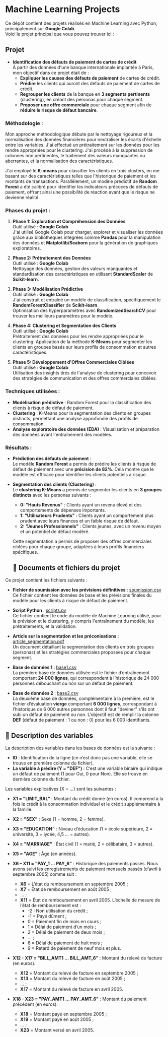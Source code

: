# Machine Learning Projects

Ce dépôt contient des projets réalisés en Machine Learning avec Python, principalement sur **Google Colab**.  
Voici le projet principal que vous pouvez trouver ici :

## Projet
- **Identification des défauts de paiement de cartes de crédit**  
   À partir des données d'une banque internationale implantée à Paris, mon objectif dans ce projet était de :
   - **Expliquer les causes des défauts de paiement** de cartes de crédit.
   - **Prédire** les clients qui auront des défauts de paiement de cartes de crédit.
   - **Regrouper les clients** de la banque en **3 segments pertinents** (clustering), en créant des personas pour chaque segment.
   - **Proposer une offre commerciale** pour chaque segment afin de **réduire le risque de défaut bancaire**.

### Méthodologie :
Mon approche méthodologique débute par le nettoyage rigoureux et la normalisation des données financières pour neutraliser les écarts d'échelle entre les variables. J'ai effectué un prétraitement sur les données pour les rendre appropriées pour le clustering. J'ai procédé à la suppression de colonnes non pertinentes, le traitement des valeurs manquantes ou aberrantes, et la normalisation des caractéristiques.

J'ai employé le **K-means** pour classifier les clients en trois clusters, en me basant sur des caractéristiques telles que l'historique de paiement et les montants de transactions. Parallèlement, un modèle prédictif de **Random Forest** a été calibré pour identifier les indicateurs précoces de défauts de paiement, offrant ainsi une possibilité de réaction avant que le risque ne devienne réalité.

### Phases du projet :
1. **Phase 1: Exploration et Compréhension des Données**  
   Outil utilisé : **Google Colab**  
   J'ai utilisé Google Colab pour charger, explorer et visualiser les données grâce aux bibliothèques intégrées comme **Pandas** pour la manipulation des données et **Matplotlib/Seaborn** pour la génération de graphiques exploratoires.

2. **Phase 2: Prétraitement des Données**  
   Outil utilisé : **Google Colab**  
   Nettoyage des données, gestion des valeurs manquantes et standardisation des caractéristiques en utilisant **StandardScaler** de **Scikit-learn**.

3. **Phase 3: Modélisation Prédictive**  
   Outil utilisé : **Google Colab**  
   J'ai construit et entraîné un modèle de classification, spécifiquement le **RandomForestClassifier** de **Scikit-learn**.  
   Optimisation des hyperparamètres avec **RandomizedSearchCV** pour trouver les meilleurs paramètres pour le modèle.

4. **Phase 4: Clustering et Segmentation des Clients**  
   Outil utilisé : **Google Colab**  
   Prétraitement des données pour les rendre appropriées pour le clustering. Application de la méthode **K-Means** pour segmenter les clients en groupes basés sur leurs profils de consommation et autres caractéristiques.

5. **Phase 5: Développement d'Offres Commerciales Ciblées**  
   Outil utilisé : **Google Colab**  
   Utilisation des insights tirés de l'analyse de clustering pour concevoir des stratégies de communication et des offres commerciales ciblées.

### Techniques utilisées :
- **Modélisation prédictive** : Random Forest pour la classification des clients à risque de défaut de paiement.
- **Clustering** : K-Means pour la segmentation des clients en groupes distincts, permettant une analyse approfondie des profils de consommation.
- **Analyse exploratoire des données (EDA)** : Visualisation et préparation des données avant l'entraînement des modèles.

### Résultats :
- **Prédiction des défauts de paiement** :  
   Le modèle **Random Forest** a permis de prédire les clients à risque de défaut de paiement avec une **précision de 82%**. Cela montre que le modèle est efficace pour identifier les clients potentiels à risque.

- **Segmentation des clients (Clustering)** :  
   Le **clustering K-Means** a permis de segmenter les clients en **3 groupes distincts** avec les personas suivants :  
     - **0: "Hauts Revenus"** : Clients ayant un revenu élevé et des comportements de dépenses importants.  
     - **1: "Utilisateurs Prudents"** : Clients ayant un comportement plus prudent avec leurs finances et un faible risque de défaut.  
     - **2: "Jeunes Professionnels"** : Clients jeunes, avec un revenu moyen et un potentiel de défaut modéré.

   Cette segmentation a permis de proposer des offres commerciales ciblées pour chaque groupe, adaptées à leurs profils financiers spécifiques.

  ## 📁 Documents et fichiers du projet

Ce projet contient les fichiers suivants :

- **Fichier de soumission avec les prévisions définitives** : [soumission.csv](soumission/soumission.csv)  
  Ce fichier contient les données de base et les prévisions finales du modèle pour les clients à risque de défaut de paiement.

- **Script Python** : [scripts.py](scripts/scripts.py)  
  Ce fichier contient le code du modèle de Machine Learning utilisé, pour la prévision et le clustering, y compris l'entraînement du modèle, les prétraitements, et la validation.

- **Article sur la segmentation et les préconisations** : [article_segmentation.pdf](documentation/article_segmentation.pdf)  
  Un document détaillant la segmentation des clients en trois groupes (personas) et les stratégies commerciales proposées pour chaque segment.

- **Base de données 1** : [base1.csv](basededonnées/base1/base1.csv)  
  La première base de données utilisée est le fichier d’entraînement comportant **24 000 lignes**, qui correspondent à l’historique de 24 000 personnes débouchant ou non sur un défaut de paiement.

- **Base de données 2** : [base2.csv](basededonnées/base2/base2.csv)  
  La deuxième base de données, complémentaire à la première, est le fichier d’évaluation **vierge** comportant **6 000 lignes**, correspondant à l’historique de 6 000 autres personnes dont il faut "deviner" s'ils ont subi un défaut de paiement ou non.
  L’objectif est de remplir la colonne **DEF** (défaut de paiement : 1 ou non : 0) pour les 6 000 identifiants.

## 📝 Description des variables

La description des variables dans les bases de données est la suivante :

- **ID** : Identification de la ligne (ce n’est donc pas une variable, elle se trouve en première colonne du fichier).
- **La variable à prédire (Y = "DEF")** : C’est une variable binaire qui indique un défaut de paiement (1 pour Oui, 0 pour Non). Elle se trouve en dernière colonne du fichier.
  
Les variables explicatives (X = …) sont les suivantes :
- **X1 = "LIMIT_BAL"** : Montant du crédit donné (en euros). Il comprend à la fois le crédit à la consommation individuel et le crédit supplémentaire à la famille.
- **X2 = "SEX"** : Sexe (1 = homme, 2 = femme).
- **X3 = "EDUCATION"** : Niveau d’éducation (1 = école supérieure, 2 = université, 3 = lycée, 4,5 … = autres).
- **X4 = "MARRIAGE"** : État civil (1 = marié, 2 = célibataire, 3 = autres).
- **X5 = "AGE"** : Âge (en années).
- **X6 – X11 = "PAY_1 … PAY_6"** : Historique des paiements passés. Nous avons suivi les enregistrements de paiement mensuels passés (d’avril à septembre 2005) comme suit :
  - **X6** = L’état du remboursement en septembre 2005 ;
  - **X7** = État de remboursement en août 2005 ;
  - … ;
  - **X11** = État de remboursement en avril 2005. L’échelle de mesure de l’état de remboursement est :
    - -2 : Non utilisation du crédit ;
    - -1 = Payé dûment ;
    - 0 = Paiement fin de mois en cours ;
    - 1 = Délai de paiement d’un mois ;
    - 2 = Délai de paiement de deux mois ;
    - … ;
    - 8 = Délai de paiement de huit mois ;
    - 9 = Retard de paiement de neuf mois et plus.

- **X12 - X17 = "BILL_AMT1 … BILL_AMT_6"** : Montant du relevé de facture (en euros).
  - **X12** = Montant du relevé de facture en septembre 2005 ;
  - **X13** = Montant du relevé de facture en août 2005 ;
  - … ;
  - **X17** = Montant du relevé de facture en avril 2005.

- **X18 - X23 = "PAY_AMT1 … PAY_AMT_6"** : Montant du paiement précédent (en euros).
  - **X18** = Montant payé en septembre 2005 ;
  - **X19** = Montant payé en août 2005 ;
  - … ;
  - **X23** = Montant versé en avril 2005.

  
  
